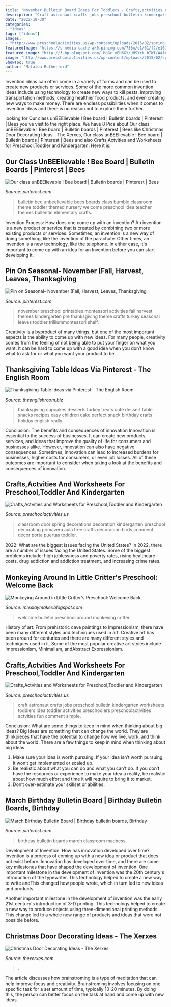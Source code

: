 ```yaml
---
title: "November Bulletin Board Ideas For Toddlers - Crafts,actvities And Worksheets For Preschool,toddler And Kindergarten"
description: "Craft astronaut crafts jobs preschool bulletin kindergarten worksheets toddlers idea toddler activities preschoolers preschoolactivities actvities fun comment simple"
date: "2022-10-30"
categories:
- "ideas"
tags: ["ideas"]
images:
- "http://www.preschoolactivities.us/wp-content/uploads/2015/02/spring-classroom-door-decorations.jpg"
featuredImage: "https://s-media-cache-ak0.pinimg.com/736x/e1/61/f2/e161f290750677278f36d60e626dbe35.jpg"
featured_image: "http://3.bp.blogspot.com/-MoGc_xFH6GY/UHSYrk_bTWI/AAAAAAAAAN4/d1PWnkFjf6M/s1600/IMG_3821.JPG"
image: "http://www.preschoolactivities.us/wp-content/uploads/2015/02/spring-classroom-door-decorations.jpg"
ShowToc: true
author: "Mafalda Rutherford"
---
```



Invention ideas can often come in a variety of forms and can be used to create new products or services. Some of the more common invention ideas include using technology to create new ways to kill pests, improving transportation methods, creating healthier food products, and even creating new ways to make money. There are endless possibilities when it comes to invention ideas and there is no reason not to explore them further.

	

		
looking for Our class unBEElievable ! Bee board | Bulletin boards | Pinterest | Bees you've visit to the right place. We have 8 Pics about Our class unBEElievable ! Bee board | Bulletin boards | Pinterest | Bees like Christmas Door Decorating Ideas - The Xerxes, Our class unBEElievable ! Bee board | Bulletin boards | Pinterest | Bees and also Crafts,Actvities and Worksheets for Preschool,Toddler and Kindergarten. Here it is:
		
    
## Our Class UnBEElievable ! Bee Board | Bulletin Boards | Pinterest | Bees

<img loading=lazy src="https://s-media-cache-ak0.pinimg.com/736x/e1/61/f2/e161f290750677278f36d60e626dbe35.jpg" onerror="this.onerror=null;this.src='https://tse2.mm.bing.net/th?id=OIP.RrjBVFgdHpcdg7EWZFoWiQHaJ6&amp;pid=15.1';" alt="Our class unBEElievable ! Bee board | Bulletin boards | Pinterest | Bees">

_Source: pinterest.com_

>bulletin bee unbeelievable bees boards class bumble classroom theme toddler themed nursery welcome preschool idea teacher themes bullentin elementary crafts. 

	

Invention Process: How does one come up with an invention?
An invention is a new product or service that is created by combining two or more existing products or services. Sometimes, an invention is a new way of doing something, like the invention of the parachute. Other times, an invention is a new technology, like the telephone. In either case, it's important to come up with an idea for an Invention before you can start developing it.

    
## Pin On Seasonal- November (Fall, Harvest, Leaves, Thanksgiving

<img loading=lazy src="https://i.pinimg.com/736x/3c/4b/49/3c4b49b53b854c15c2f7460f5c3ac6d4.jpg" onerror="this.onerror=null;this.src='https://tse3.mm.bing.net/th?id=OIP.74bSomtkFMTzfFF6MzBqJQHaOG&amp;pid=15.1';" alt="Pin on Seasonal- November (Fall, Harvest, Leaves, Thanksgiving">

_Source: pinterest.com_

>november preschool printables montessori activities fall harvest themes kindergarten pre thanksgiving theme crafts turkey seasonal leaves toddler trilliummontessori shelf. 

	

Creativity is a byproduct of many things, but one of the most important aspects is the ability to come up with new ideas. For many people, creativity comes from the feeling of not being able to put your finger on what you want. It can be hard to come up with a good idea when you don’t know what to ask for or what you want your product to be.

    
## Thanksgiving Table Ideas Via Pinterest - The English Room

<img loading=lazy src="http://www.theenglishroom.biz/wp-content/uploads/2013/11/4af6cab05aecfc96a290391fa2af4b48.jpg" onerror="this.onerror=null;this.src='https://tse4.mm.bing.net/th?id=OIP.PGDgEc7FBtIkq9-tm-dSrgHaJ3&amp;pid=15.1';" alt="Thanksgiving Table Ideas via Pinterest - The English Room">

_Source: theenglishroom.biz_

>thanksgiving cupcakes desserts turkey treats cute dessert table snacks recipes easy children cake perfect snack birthday crafts holiday english really. 

	

Conclusion: The benefits and consequences of innovation
Innovation is essential to the success of businesses. It can create new products, services, and ideas that improve the quality of life for consumers and businesses alike. However, innovation can also have negative consequences. Sometimes, innovation can lead to increased burdens for businesses, higher costs for consumers, or even job losses. All of these outcomes are important to consider when taking a look at the benefits and consequences of innovation.

    
## Crafts,Actvities And Worksheets For Preschool,Toddler And Kindergarten

<img loading=lazy src="http://www.preschoolactivities.us/wp-content/uploads/2015/02/spring-classroom-door-decorations.jpg" onerror="this.onerror=null;this.src='https://tse3.mm.bing.net/th?id=OIP.mVcv3v1jx7QFRsRFhkhNmgHaN4&amp;pid=15.1';" alt="Crafts,Actvities and Worksheets for Preschool,Toddler and Kindergarten">

_Source: preschoolactivities.us_

>classroom door spring decorations decoration kindergarten preschool decorating primavera aula tree crafts decoracion birds comment decor porta puertas toddler. 

	

2022: What are the biggest issues facing the United States?
In 2022, there are a number of issues facing the United States. Some of the biggest problems include: high joblessness and poverty rates, rising healthcare costs, drug addiction and addiction treatment, and increasing crime rates.

    
## Monkeying Around In Little Critter&#039;s Preschool: Welcome Back

<img loading=lazy src="http://3.bp.blogspot.com/-MoGc_xFH6GY/UHSYrk_bTWI/AAAAAAAAAN4/d1PWnkFjf6M/s1600/IMG_3821.JPG" onerror="this.onerror=null;this.src='https://tse4.mm.bing.net/th?id=OIP.1ffk2F9zQ1QOD1wtAMt7QgHaJ4&amp;pid=15.1';" alt="Monkeying Around in Little Critter&#039;s Preschool: Welcome Back">

_Source: mrsslaymaker.blogspot.com_

>welcome bulletin preschool around monkeying critter. 

	

History of art: From prehistoric cave paintings to Impressionism, there have been many different styles and techniques used in art.
Creative art has been around for centuries and there are many different styles and techniques used in it. Some of the most popular creative art styles include Impressionism, Minimalism, andAbstract Expressionism.

    
## Crafts,Actvities And Worksheets For Preschool,Toddler And Kindergarten

<img loading=lazy src="http://www.preschoolactivities.us/wp-content/uploads/2015/01/astronaut-bulletin-board.jpg" onerror="this.onerror=null;this.src='https://tse4.mm.bing.net/th?id=OIP.o66c_c2P-bXuA2nE7WaQ4QAAAA&amp;pid=15.1';" alt="Crafts,Actvities and Worksheets for Preschool,Toddler and Kindergarten">

_Source: preschoolactivities.us_

>craft astronaut crafts jobs preschool bulletin kindergarten worksheets toddlers idea toddler activities preschoolers preschoolactivities actvities fun comment simple. 

	

Conclusion: What are some things to keep in mind when thinking about big ideas?
Big ideas are something that can change the world. They are thinkpieces that have the potential to change how we live, work, and think about the world. There are a few things to keep in mind when thinking about big ideas. 
1. Make sure your idea is worth pursuing. If your idea isn’t worth pursuing, it won’t get implemented or scaled up. 
2. Be realistic about what you can do and what you can’t do. If you don’t have the resources or experience to make your idea a reality, be realistic about how much effort and time it will require to bring it to market. 
3. Don’t over-estimate your skillset or abilities.

    
## March Birthday Bulletin Board | Birthday Bulletin Boards, Birthday

<img loading=lazy src="https://i.pinimg.com/736x/59/42/e2/5942e2643d055df5e5928065e9eba5fe--birthday-bulletin-boards-birthday-board.jpg" onerror="this.onerror=null;this.src='https://tse1.mm.bing.net/th?id=OIP.JcQlpG60olYAZGibB-Ed2AHaFi&amp;pid=15.1';" alt="March Birthday Bulletin Board | Birthday bulletin boards, Birthday">

_Source: pinterest.com_

>birthday bulletin boards march classroom madness. 

	

Development of Invention: How has innovation developed over time?
Invention is a process of coming up with a new idea or product that does not exist before. Innovation has developed over time, and there are some key milestones that have shaped the development of invention. 
One important milestone in the development of invention was the 20th century's introduction of the typewriter. This technology helped to create a new way to write andThis changed how people wrote, which in turn led to new ideas and products. 

Another important milestone in the development of invention was the early 21st century's introduction of 3-D printing. This technology helped to create a new way to produce objects using three-dimensional printing methods. This change led to a whole new range of products and ideas that were not possible before.

    
## Christmas Door Decorating Ideas - The Xerxes

<img loading=lazy src="http://www.thexerxes.com/wp-content/uploads/2015/11/412.jpg" onerror="this.onerror=null;this.src='https://tse3.mm.bing.net/th?id=OIP.2_aGmihiA-FCRxlYqcuOswHaLH&amp;pid=15.1';" alt="Christmas Door Decorating Ideas - The Xerxes">

_Source: thexerxes.com_

>. 

	

The article discusses how brainstroming is a type of meditation that can help improve focus and creativity. Brainstroming involves focusing on one specific task for a set amount of time, typically 10-20 minutes. By doing this, the person can better focus on the task at hand and come up with new ideas.

